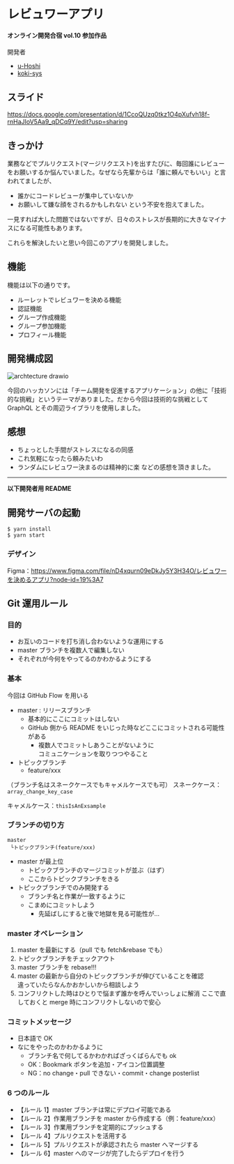 # レビュワーアプリ

#### オンライン開発合宿 vol.10 参加作品

開発者

- [u-Hoshi](https://github.com/u-Hoshi)
- [koki-sys](https://github.com/koki-sys)

## スライド

https://docs.google.com/presentation/d/1CcoQUzq0tkz1O4pXufvh18f-rnHaJIoV5Aa9_qDCq9Y/edit?usp=sharing

## きっかけ

業務などでプルリクエスト(マージリクエスト)を出すたびに、毎回誰にレビューをお願いするか悩んでいました。なぜなら先輩からは「誰に頼んでもいい」と言われてましたが、

- 誰かにコードレビューが集中していないか
- お願いして嫌な顔をされるかもしれない
  という不安を抱えてました。

一見すれば大した問題ではないですが、日々のストレスが長期的に大きなマイナスになる可能性もあります。

これらを解決したいと思い今回このアプリを開発しました。

## 機能

機能は以下の通りです。

- ルーレットでレビュワーを決める機能
- 認証機能
- グループ作成機能
- グループ参加機能
- プロフィール機能

## 開発構成図

![archtecture drawio](https://user-images.githubusercontent.com/56116874/138695308-344a6689-8dc6-4b1c-afb6-c208dc7ba800.png)

今回のハッカソンには「チーム開発を促進するアプリケーション」の他に「技術的な挑戦」というテーマがありました。だから今回は技術的な挑戦として GraphQL とその周辺ライブラリを使用しました。

## 感想

- ちょっとした手間がストレスになるの同感
- これ気軽になったら頼みたいわ
- ランダムにレビュワー決まるのは精神的に楽
  などの感想を頂きました。

---

**以下開発者用 README**

## 開発サーバの起動

```
$ yarn install
$ yarn start
```

### デザイン

Figma：https://www.figma.com/file/nD4xqurn09eDkJy5Y3H34O/レビュワーを決めるアプリ?node-id=19%3A7

## Git 運用ルール

### 目的

- お互いのコードを打ち消し合わないような運用にする
- master ブランチを複数人で編集しない
- それぞれが今何をやってるのかわかるようにする

### 基本

今回は GitHub Flow を用いる

- master : リリースブランチ
  - 基本的にここにコミットはしない
  - GitHub 側から README をいじった時などここにコミットされる可能性がある
    - 複数人でコミットしあうことがないように  
      コミュニケーションを取りつつやること
- トピックブランチ
  - feature/xxx

（ブランチ名はスネークケースでもキャメルケースでも可）
スネークケース：`array_change_key_case`

キャメルケース：`thisIsAnExsample`

### ブランチの切り方

```
master
 └トピックブランチ(feature/xxx)
```

- master が最上位
  - トピックブランチのマージコミットが並ぶ（はず）
  - ここからトピックブランチをきる
- トピックブランチでのみ開発する
  - ブランチ名と作業が一致するように
  - こまめにコミットしよう
    - 先延ばしにすると後で地獄を見る可能性が...

### master オペレーション

1. master を最新にする（pull でも fetch&rebase でも）
2. トピックブランチをチェックアウト
3. master ブランチを rebase!!!
4. master の最新から自分のトピックブランチが伸びていることを確認  
   違っていたらなんかおかしいから相談しよう
5. コンフリクトした時はひとりで悩まず誰かを呼んでいっしょに解消 ここで直しておくと merge 時にコンフリクトしないので安心

### コミットメッセージ

- 日本語で OK
- なにをやったのかわかるように
  - ブランチ名で何してるかわかればざっくばらんでも ok
  - OK：Bookmark ボタンを追加・アイコン位置調整
  - NG：no change・pull できない・commit・change posterlist

### 6 つのルール

- 【ルール 1】master ブランチは常にデプロイ可能である
- 【ルール 2】作業用ブランチを master から作成する（例：feature/xxx）
- 【ルール 3】作業用ブランチを定期的にプッシュする
- 【ルール 4】プルリクエストを活用する
- 【ルール 5】プルリクエストが承認されたら master へマージする
- 【ルール 6】master へのマージが完了したらデプロイを行う
